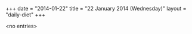 +++
date = "2014-01-22"
title = "22 January 2014 (Wednesday)"
layout = "daily-diet"
+++


\<no entries\>
